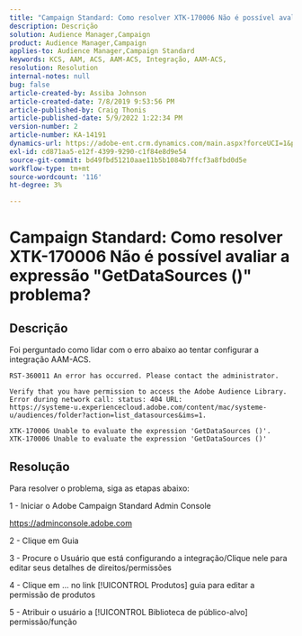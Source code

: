```yaml
---
title: "Campaign Standard: Como resolver XTK-170006 Não é possível avaliar a expressão 'GetDataSources ()' problema?"
description: Descrição
solution: Audience Manager,Campaign
product: Audience Manager,Campaign
applies-to: Audience Manager,Campaign Standard
keywords: KCS, AAM, ACS, AAM-ACS, Integração, AAM-ACS,
resolution: Resolution
internal-notes: null
bug: false
article-created-by: Assiba Johnson
article-created-date: 7/8/2019 9:53:56 PM
article-published-by: Craig Thonis
article-published-date: 5/9/2022 1:22:34 PM
version-number: 2
article-number: KA-14191
dynamics-url: https://adobe-ent.crm.dynamics.com/main.aspx?forceUCI=1&pagetype=entityrecord&etn=knowledgearticle&id=322eb0db-caa1-e911-a96a-000d3a34e213
exl-id: cd871aa5-e12f-4399-9290-c1f84e8d9e54
source-git-commit: bd49fbd51210aae11b5b1084b7ffcf3a8fbd0d5e
workflow-type: tm+mt
source-wordcount: '116'
ht-degree: 3%

---
```


# Campaign Standard: Como resolver XTK-170006 Não é possível avaliar a expressão &quot;GetDataSources ()&quot; problema?

## Descrição


Foi perguntado como lidar com o erro abaixo ao tentar configurar a integração AAM-ACS.


```
RST-360011 An error has occurred. Please contact the administrator.

Verify that you have permission to access the Adobe Audience Library. 
Error during network call: status: 404 URL: 
https://systeme-u.experiencecloud.adobe.com/content/mac/systeme-u/audiences/folder?action=list_datasources&ims=1.

XTK-170006 Unable to evaluate the expression 'GetDataSources ()'.
XTK-170006 Unable to evaluate the expression 'GetDataSources ()'
```

## Resolução


Para resolver o problema, siga as etapas abaixo:



1 - Iniciar o Adobe Campaign Standard Admin Console

https://adminconsole.adobe.com

2 - Clique em  Guia

3 - Procure o Usuário que está configurando a integração/Clique nele para editar seus detalhes de direitos/permissões

4 - Clique em ... no link [!UICONTROL Produtos] guia para editar a permissão de produtos

5 - Atribuir o usuário a [!UICONTROL Biblioteca de público-alvo] permissão/função

